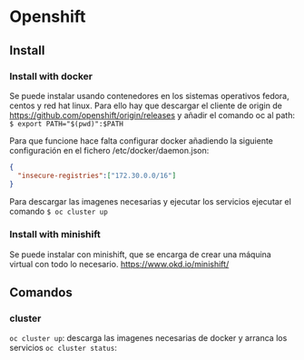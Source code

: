 # Openshift

## Install

### Install with docker

Se puede instalar usando contenedores en los sistemas operativos fedora, centos y red hat linux. Para ello hay que descargar el cliente de origin de https://github.com/openshift/origin/releases y añadir el comando oc al path: ```$ export PATH="$(pwd)":$PATH```

Para que funcione hace falta configurar docker añadiendo la siguiente configuración en el fichero /etc/docker/daemon.json:
```json
{
  "insecure-registries":["172.30.0.0/16"]
}
```

Para descargar las imagenes necesarias y ejecutar los servicios ejecutar el comando ```$ oc cluster up```




### Install with minishift

Se puede instalar con minishift, que se encarga de crear una máquina virtual con todo lo necesario. https://www.okd.io/minishift/

## Comandos

### cluster
```oc cluster up```: descarga las imagenes necesarias de docker y arranca los servicios
```oc cluster status```: 
